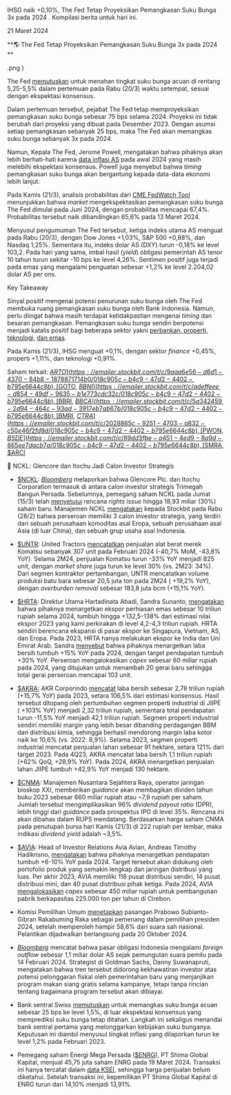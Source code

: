 IHSG naik +0,10%, The Fed Tetap Proyeksikan Pemangkasan Suku Bunga 3x pada 2024 . Kompilasi berita untuk hari ini.

21 Maret 2024

**🌎 The Fed Tetap Proyeksikan Pemangkasan Suku Bunga 3x pada 2024  
**

.png )

The Fed [memutuskan](https://emailer.stockbit.com/t/c/6565c12e-d048-433d-8426-a55285787216/018c905c-b4c9-47d2-4402-b795e6644c8b) untuk menahan tingkat suku bunga acuan di rentang 5,25-5,5% dalam pertemuan pada Rabu (20/3) waktu setempat, sesuai dengan ekspektasi konsensus.

Dalam pertemuan tersebut, pejabat The Fed tetap memproyeksikan pemangkasan suku bunga sebesar 75 bps selama 2024. Proyeksi ini tidak berubah dari proyeksi yang dibuat pada Desember 2023. Dengan asumsi setiap pemangkasan sebanyak 25 bps, maka The Fed akan memangkas suku bunga sebanyak 3x pada 2024.

Namun, Kepala The Fed, Jerome Powell, mengatakan bahwa pihaknya akan lebih berhati-hati karena [data inflasi AS](https://emailer.stockbit.com/t/c/70601a59-6755-4d85-8fed-82112962d03d/018c905c-b4c9-47d2-4402-b795e6644c8b) pada awal 2024 yang masih melebihi ekspektasi konsensus. Powell juga menyebut bahwa _timing_ pemangkasan suku bunga akan bergantung kepada data-data ekonomi lebih lanjut.

Pada Kamis (21/3), analisis probabilitas dari [CME FedWatch Tool](https://emailer.stockbit.com/t/c/eb7eed56-eee7-4f29-8987-6d5fd6cb1c38/018c905c-b4c9-47d2-4402-b795e6644c8b) menunjukkan bahwa _market_ mengekspektasikan pemangkasan suku bunga The Fed dimulai pada Juni 2024, dengan probabilitas mencapai 67,4%. Probabilitas tersebut naik dibandingkan 65,6% pada 13 Maret 2024.

Menyusul pengumuman The Fed tersebut, ketiga indeks utama AS menguat pada Rabu (20/3), dengan Dow Jones +1,03%, S&P 500 +0,88%, dan Nasdaq 1,25%. Sementara itu, indeks dolar AS (DXY) turun -0,18% ke level 103,2. Pada hari yang sama, imbal hasil (_yield_) obligasi pemerintah AS tenor 10 tahun turun sekitar -10 bps ke level 4,26%. Sentimen positif juga terjadi pada emas yang mengalami penguatan sebesar +1,2% ke level 2.204,02 dolar AS per ons.

Key Takeaway

Sinyal positif mengenai potensi penurunan suku bunga oleh The Fed membuka ruang pemangkasan suku bunga oleh Bank Indonesia. Namun, perlu diingat bahwa masih terdapat ketidakpastian mengenai _timing_ dan besaran pemangkasan. Pemangkasan suku bunga sendiri berpotensi menjadi katalis positif bagi beberapa sektor yakni [perbankan, properti, teknologi](https://emailer.stockbit.com/t/c/62e35a3b-b2bd-40ac-b6a7-ed5a46e0f4ed/018c905c-b4c9-47d2-4402-b795e6644c8b), [dan emas](https://emailer.stockbit.com/t/c/8fec6a46-6dc4-43d5-ac01-ebf3d4626840/018c905c-b4c9-47d2-4402-b795e6644c8b).

Pada Kamis (21/3), IHSG menguat +0,1%, dengan sektor _finance_ +0,45%, properti +1,11%, dan teknologi +0,91%.

Saham terkait: [$ARTO](https://emailer.stockbit.com/t/c/9aaa6e56-d6d1-4370-84b8-1878871714b0/018c905c-b4c9-47d2-4402-b795e6644c8b), [$GOTO](https://emailer.stockbit.com/t/c/d481a507-802d-443e-bbf8-001fa36fd016/018c905c-b4c9-47d2-4402-b795e6644c8b), [$BBNI](https://emailer.stockbit.com/t/c/adeffeee-d854-49df-9635-b1e773cdc32c/018c905c-b4c9-47d2-4402-b795e6644c8b), [$BBRI](https://emailer.stockbit.com/t/c/d6c8ccf8-0a8e-4416-a598-963e2aef5eb1/018c905c-b4c9-47d2-4402-b795e6644c8b), [$BBCA](https://emailer.stockbit.com/t/c/5a342459-2d94-464c-93ad-3917eb7ab67b/018c905c-b4c9-47d2-4402-b795e6644c8b), [$BMRI](https://emailer.stockbit.com/t/c/75db9470-265e-4163-822b-8bbde20cc010/018c905c-b4c9-47d2-4402-b795e6644c8b), [$CTRA](https://emailer.stockbit.com/t/c/2028865c-9251-4703-a832-c50e46f2fd8d/018c905c-b4c9-47d2-4402-b795e6644c8b), [$PWON](https://emailer.stockbit.com/t/c/f2bc7ba2-4c10-44be-87cf-2913a711c72a/018c905c-b4c9-47d2-4402-b795e6644c8b), [$BSDE](https://emailer.stockbit.com/t/c/89dd3fbe-a451-4ed9-8a9d-865ee7dacb7a/018c905c-b4c9-47d2-4402-b795e6644c8b), [$SMRA](https://emailer.stockbit.com/t/c/5d371de4-3a67-4182-9074-197fbbe3d661/018c905c-b4c9-47d2-4402-b795e6644c8b), [$ARCI](https://emailer.stockbit.com/t/c/9c494393-4192-4742-a04e-1eb2a488f01f/018c905c-b4c9-47d2-4402-b795e6644c8b)

👑 NCKL: Glencore dan Itochu Jadi Calon Investor Strategis

- [$NCKL](https://emailer.stockbit.com/t/c/d5675f88-9236-4cda-9965-cd6f33478fb2/018c905c-b4c9-47d2-4402-b795e6644c8b): _[Bloomberg](https://emailer.stockbit.com/t/c/5c193ac8-5eba-41bd-94cd-7d8ccd1aa670/018c905c-b4c9-47d2-4402-b795e6644c8b)_ melaporkan bahwa Glencore Plc. dan Itochu Corporation termasuk di antara calon investor strategis Trimegah Bangun Persada. Sebelumnya, pemegang saham NCKL pada Jumat (15/3) telah [menyetujui](https://emailer.stockbit.com/t/c/939a043d-b541-4738-8c07-9f9600a54364/018c905c-b4c9-47d2-4402-b795e6644c8b) rencana _rights issue_ hingga 18,93 miliar (30%) saham baru. Manajemen NCKL [mengatakan](https://emailer.stockbit.com/t/c/8bf19d89-561a-4dc2-a61c-52549c639af5/018c905c-b4c9-47d2-4402-b795e6644c8b) kepada Stockbit pada Rabu (28/2) bahwa perseroan memiliki 3 calon investor strategis, yang terdiri dari sebuah perusahaan komoditas asal Eropa, sebuah perusahaan asal Asia (di luar China), dan sebuah grup usaha asal Indonesia.
- [$UNTR](https://emailer.stockbit.com/t/c/b0211749-6f3d-4c4d-9fca-fa9d6532f3d7/018c905c-b4c9-47d2-4402-b795e6644c8b): United Tractors [mencatatkan](https://emailer.stockbit.com/t/c/c5e175c1-fa1e-4e93-83c3-ba36d535818c/018c905c-b4c9-47d2-4402-b795e6644c8b) penjualan alat berat merek Komatsu sebanyak 307 unit pada Februari 2024 (\-40,7% MoM, -43,8% YoY). Selama 2M24, penjualan Komatsu turun \-33% YoY menjadi 825 unit, dengan _market share_ juga turun ke level 30% (vs. 2M23: 34%). Dari segmen kontraktor pertambangan, UNTR mencatatkan volume produksi batu bara sebesar 20,5 juta ton pada 2M24 ( +19,2% YoY), dengan _overburden removal_ sebesar 183,8 juta bcm (+15,1% YoY).
- [$HRTA](https://emailer.stockbit.com/t/c/045a66c8-4aca-4a20-91d1-78eccd993d20/018c905c-b4c9-47d2-4402-b795e6644c8b): Direktur Utama Hartadinata Abadi, Sandra Sunanto, [mengatakan](https://emailer.stockbit.com/t/c/bd6d6404-1e52-49c4-a276-23a756117034/018c905c-b4c9-47d2-4402-b795e6644c8b) bahwa pihaknya menargetkan ekspor perhiasan emas sebesar 10 triliun rupiah selama 2024, tumbuh hingga +132,5-138% dari estimasi nilai ekspor 2023 yang kami perkirakan di level 4,2-4,3 triliun rupiah. HRTA sendiri berencana ekspansi di pasar ekspor ke Singapura, Vietnam, AS, dan Eropa. Pada 2023, HRTA hanya melakukan ekspor ke India dan Uni Emirat Arab. Sandra [menyebut](https://emailer.stockbit.com/t/c/2b1d65d0-41a9-4315-9c3f-873323e4cc51/018c905c-b4c9-47d2-4402-b795e6644c8b) bahwa pihaknya menargetkan laba bersih tumbuh +15% YoY pada 2024, dengan target pendapatan tumbuh +30% YoY. Perseroan mengalokasikan _capex_ sebesar 60 miliar rupiah pada 2024, yang ditujukan untuk menambah 20 gerai baru sehingga total gerai perseroan mencapai 103 unit.
- [$AKRA:](https://emailer.stockbit.com/t/c/57da785d-1167-48fe-9e97-2cc79fdd645c/018c905c-b4c9-47d2-4402-b795e6644c8b) AKR Corporindo [mencatat](https://emailer.stockbit.com/t/c/bab1fd52-7c0f-4753-a9be-892bbb64e467/018c905c-b4c9-47d2-4402-b795e6644c8b) laba bersih sebesar 2,78 triliun rupiah (+15,7% YoY) pada 2023, setara 106,5% dari estimasi konsensus. Hasil tersebut ditopang oleh pertumbuhan segmen properti industrial di JIIPE ( +103% YoY) menjadi 2,32 triliun rupiah, sementara total pendapatan turun -11,5% YoY menjadi 42,1 triliun rupiah. Segmen properti industrial sendiri memiliki margin yang lebih besar dibanding perdagangan BBM dan distribusi kimia, sehingga berhasil mendorong margin laba kotor naik ke 10,6% (vs. 2022: 8,9%). Selama 2023, segmen properti industrial mencatat penjualan lahan sebesar 91 hektare, setara 121% dari target 2023. Pada 4Q23, AKRA mencatat laba bersih 1,1 triliun rupiah (+62% QoQ, +28,9% YoY). Pada 2024, AKRA menargetkan penjualan lahan JIIPE tumbuh +42,9% YoY menjadi 130 hektare.
- [$CNMA](https://emailer.stockbit.com/t/c/55c2ba92-d274-4027-9e24-eb66b9bafd8b/018c905c-b4c9-47d2-4402-b795e6644c8b): Manajemen Nusantara Sejahtera Raya, operator jaringan bioskop XXI, memberikan _guidance_ akan membagikan dividen tahun buku 2023 sebesar 660 miliar rupiah atau ~7,9 rupiah per saham. Jumlah tersebut mengimplikasikan 96% _dividend payout ratio_ (DPR), lebih tinggi dari _guidance_ pada prospektus IPO di level 35%. Rencana ini akan dibahas dalam RUPS mendatang. Berdasarkan harga saham CNMA pada penutupan bursa hari Kamis (21/3) di 222 rupiah per lembar, maka indikasi _dividend yield_ adalah ~3,5%.
- [$AVIA](https://emailer.stockbit.com/t/c/5c87f157-fcb3-45aa-8e42-2d376ef58734/018c905c-b4c9-47d2-4402-b795e6644c8b): Head of Investor Relations Avia Avian, Andreas Timothy Hadikrisno, [mengatakan](https://emailer.stockbit.com/t/c/64197f75-cf38-4256-a859-3807feedb727/018c905c-b4c9-47d2-4402-b795e6644c8b) bahwa pihaknya menargetkan pendapatan tumbuh +6-10% YoY pada 2024. Target tersebut akan didukung oleh portofolio produk yang semakin lengkap dan jaringan distribusi yang luas. Per akhir 2023, AVIA memiliki 118 pusat distribusi sendiri, 14 pusat distribusi mini, dan 40 pusat distribusi pihak ketiga. Pada 2024, AVIA [mengalokasikan](https://emailer.stockbit.com/t/c/66787fc9-0316-4090-a1e8-95ebaafddb03/018c905c-b4c9-47d2-4402-b795e6644c8b) _capex_ sebesar 450 miliar rupiah untuk pembangunan pabrik berkapasitas 225.000 ton per tahun di Cirebon.

- Komisi Pemilihan Umum [menetapkan](https://emailer.stockbit.com/t/c/fba08938-08ff-4a5b-9797-c40193e95b3c/018c905c-b4c9-47d2-4402-b795e6644c8b) pasangan Prabowo Subianto-Gibran Rakabuming Raka sebagai pemenang dalam pemilihan presiden 2024, setelah memperoleh hampir 58,6% dari suara sah nasional. Pelantikan dijadwalkan berlangsung pada 20 Oktober 2024.
- _[Bloomberg](https://emailer.stockbit.com/t/c/5a410c3a-4c07-4802-913c-b7c40315da58/018c905c-b4c9-47d2-4402-b795e6644c8b)_ mencatat bahwa pasar obligasi Indonesia mengalami _foreign outflow_ sebesar 1,1 miliar dolar AS sejak pemungutan suara pemilu pada 14 Februari 2024. Strategist di Goldman Sachs, Danny Suwanapruti, mengatakan bahwa tren tersebut didorong kekhawatiran investor atas potensi pelonggaran fiskal oleh pemerintahan baru yang menjanjikan program makan siang gratis selama kampanye, tetapi tanpa rincian tentang bagaimana program tersebut akan dibiayai.
- Bank sentral Swiss [memutuskan](https://emailer.stockbit.com/t/c/2e6cf465-020b-4f65-ae94-6d06b1a4927c/018c905c-b4c9-47d2-4402-b795e6644c8b) untuk memangkas suku bunga acuan sebesar 25 bps ke level 1,5%, di luar ekspektasi konsensus yang memprediksi suku bunga tetap ditahan. Langkah ini sekaligus menandai bank sentral pertama yang melonggarkan kebijakan suku bunganya. Keputusan ini diambil menyusul tingkat inflasi yang dilaporkan turun ke level 1,2% pada Februari 2023.
- Pemegang saham Energi Mega Persada ([$ENRG](https://emailer.stockbit.com/t/c/e999dc4a-ac08-42f5-8d9e-5326bd084ce5/018c905c-b4c9-47d2-4402-b795e6644c8b)), PT Shima Global Kapital, menjual 45,75 juta saham ENRG pada 19 Maret 2024. Transaksi ini hanya tercatat dalam [data KSEI](https://emailer.stockbit.com/t/c/38495dc4-af4b-4abb-86e2-30624555e533/018c905c-b4c9-47d2-4402-b795e6644c8b), sehingga harga penjualan belum diketahui. Setelah transaksi ini, kepemilikan PT Shima Global Kapital di ENRG turun dari 14,10% menjadi 13,91%.
